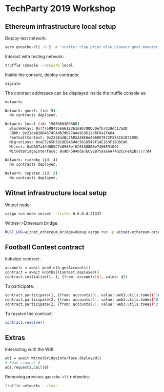# TechParty 2019 Workshop

## Ethereum infrastructure local setup

Deploy test network:

```bash
yarn ganache-cli -b 2 -m "scatter clap print else pioneer goat monster clay mystery question deposit measure" -h 0.0.0.0
```

Interact with testing network:

```bash
truffle console --network local
```

Inside the console, deploy contracts:

```bash
migrate
```

The contract addresses can be displayed inside the truffle console as:

```bash
networks

Network: goerli (id: 5)
  No contracts deployed.

Network: local (id: 1568366389388)
  BlockRelay: 0x7f76084256661226169D780D3Defb7d19Ac17a2D
  CBOR: 0x22daB20D4674FAdb7db77aAe9C9512cbF8a1fA64
  FootballContest: 0x225Ea2Bc3A05A4BE6e406007E72F284C61B7109b
  Migrations: 0xaC5265D7818E846d4c5616549F14E163F18DDCA6
  Witnet: 0xDA57a49d885C7e0938ef6201588B0e7406E91092
  WitnetBridgeInterface: 0x9DF5940da7EC92B75aaaeA7402CcFeA2Bc7777d4

Network: rinkeby (id: 4)
  No contracts deployed.

Network: ropsten (id: 3)
  No contracts deployed.
```

## Witnet infrastructure local setup

Witnet node:

```bash
cargo run node server --listen 0.0.0.0:21337
```

Witnet<>Ethereum bridge:

```bash
RUST_LOG=witnet_ethereum_bridge=debug cargo run -p witnet-ethereum-bridge -- -c bridge.toml
```

## Football Contest contract

Initialize contract:

```bash
accounts = await web3.eth.getAccounts()
contract = await FootballContest.deployed()
contract.initialize(1, 1, {from: accounts[0], value: 4})
```

To participate:

```bash
contract.participate(1, {from: accounts[0], value: web3.utils.toWei("10", "ether")})
contract.participate(2, {from: accounts[1], value: web3.utils.toWei("8", "ether")})
contract.participate(2, {from: accounts[2], value: web3.utils.toWei("2", "ether")})
```

To resolve the contract:

```bash
contract.resolve()
```

## Extras

Interacting with the WBI:

```bash
wbi = await WitnetBridgeInterface.deployed()
# Read request 0
wbi.requests.call(0)
```

Removing previous `ganache-cli` networks:

```bash
truffle networks --clean
```
